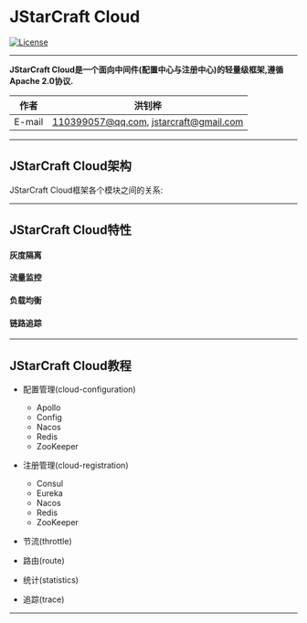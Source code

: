 JStarCraft Cloud
==========

[![License](https://img.shields.io/badge/license-Apache%202-4EB1BA.svg)](https://www.apache.org/licenses/LICENSE-2.0.html)

****

**JStarCraft Cloud是一个面向中间件(配置中心与注册中心)的轻量级框架,遵循Apache 2.0协议.**

|作者|洪钊桦|
|---|---
|E-mail|110399057@qq.com, jstarcraft@gmail.com

****

## JStarCraft Cloud架构

JStarCraft Cloud框架各个模块之间的关系:

****

## JStarCraft Cloud特性

#### 灰度隔离

#### 流量监控

#### 负载均衡

#### 链路追踪

****

## JStarCraft Cloud教程

* 配置管理(cloud-configuration)
    * Apollo
    * Config
    * Nacos
    * Redis
    * ZooKeeper
* 注册管理(cloud-registration)
    * Consul
    * Eureka
    * Nacos
    * Redis
    * ZooKeeper

* 节流(throttle)
* 路由(route)
* 统计(statistics)
* 追踪(trace)

****
